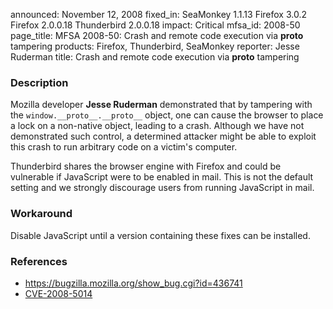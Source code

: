 announced: November 12, 2008
fixed_in: SeaMonkey 1.1.13
          Firefox 3.0.2
          Firefox 2.0.0.18
          Thunderbird 2.0.0.18
impact: Critical
mfsa_id: 2008-50
page_title: MFSA 2008-50: Crash and remote code execution via __proto__ tampering
products: Firefox, Thunderbird, SeaMonkey
reporter: Jesse Ruderman
title: Crash and remote code execution via __proto__ tampering

<h3>Description</h3>

<p>Mozilla developer <strong>Jesse Ruderman</strong> demonstrated that
by tampering with the <code>window.__proto__.__proto__</code> object,
one can cause the browser to place a lock on a non-native object,
leading to a crash. Although we have not demonstrated such control, a
determined attacker might be able to exploit this crash to run
arbitrary code on a victim's computer.</p>

<p class="note">Thunderbird shares the browser engine with Firefox and
could be vulnerable if JavaScript were to be enabled in mail. This is
not the default setting and we strongly discourage users from running
JavaScript in mail.</p>

<h3>Workaround</h3>

<p>Disable JavaScript until a version containing these fixes can be
installed.</p>

<h3>References</h3>

<ul>
  <li><a href="https://bugzilla.mozilla.org/show_bug.cgi?id=436741">https://bugzilla.mozilla.org/show_bug.cgi?id=436741</a></li>
  <li><a class="ex-ref" href="http://cve.mitre.org/cgi-bin/cvename.cgi?name=CVE-2008-5014">CVE-2008-5014</a></li>
</ul>



